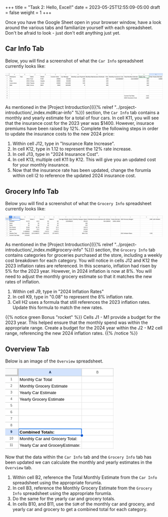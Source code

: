 +++
title = "Task 2: Hello, Excel!"
date = 2023-05-25T12:55:09-05:00
draft = false
weight = 1
+++

Once you have the Google Sheet open in your browser window, have a look around the various tabs and familiarize yourself with each spreadsheet. Don't be afraid to look - just don't edit anything just yet.

## Car Info Tab

Below, you will find a screenshot of what the `Car Info` spreadsheet currently looks like:

![Image of car info spreadsheet tab within the Hello, Excel! Excel](pictures/car-info-spreadsheet.png?classes=border)

As mentioned in the [Project Introduction]({{% relref "../project-introduction/_index.md#car-info" %}}) section, the `Car Info` tab contains a monthly and yearly estimate for a total of four cars. In cell K11, you will see that the insurance cost for the 2023 year was $1400. However, insurace premiums have been raised by 12%. Complete the following steps in order to update the insurance costs to the new 2024 price:

1. Within cell J12, type in "Insurance Rate Increase".
1. In cell K12, type in 1.12 to represent the 12% rate increase.
1. In cell J13, type in "2024 Insurance Cost".
1. In cell K13, multiple cell K11 by K12. This will give you an updated cost for your monthly insurance.
1. Now that the insurance rate has been updated, change the forumla within cell I2 to reference the updated 2024 insurance cost.

## Grocery Info Tab

Below you will find a screenshot of what the `Grocery Info` spreadsheet currently looks like:

![Image of the grocery info spreadsheet tab within the Hello, Excel! Excel](pictures/grocery-info-spreadsheet.png?classes=border)

As mentioned in the [Project Introduction]({{% relref "../project-introduction/_index.md#grocery-info" %}}) section, the `Grocery Info` tab contains categories for groceries purchased at the store, including a weekly cost breakdown for each category. You will notice in cells J12 and K12 the 2023 inflation rates are referenced. In this scenario, inflation had risen by 5% for the 2023 year. However, in 2024 inflation is now at 8%. You will need to adjust the monthly grocery estimate so that it matches the new rates of inflation.

1. Within cell J9, type in "2024 Inflation Rates"
1. In cell K9, type in "0.08" to represent the 8% inflation rate.
1. Cell H2 uses a formula that still references the 2023 inflation rates. Update this formula to match the new rates.

{{% notice green Bonus "rocket" %}}
Cells J1 - M1 provide a budget for the 2023 year. This helped ensure that the monthly spend was within the appropriate range. Create a budget for the 2024 year within the J2 - M2 cell range, referencing the new 2024 inflation rates.
{{% /notice %}}

## Overview Tab

Below is an image of the `Overview` spreadsheet. 

![Image of the overview spreadsheet tab within the Hello, Excel! Excel](pictures/overview-spreadsheet.png?classes=border)

Now that the data within the `Car Info` tab and the `Grocery Info` tab has been updated we can calculate the monthly and yearly estimates in the `Overview` tab.

1. Within cell B2, reference the Total Monthly Estimate from the `Car Info` spreadsheet using the appropriate forumla.
1. In cell B3, reference the Monthly Grocery Estimate from the `Grocery Info` spreadsheet using the appropriate forumla.
1. Do the same for the yearly car and grocery totals.
1. In cells B10, and B11, use the `SUM` of the monthly car and grocery, and yearly car and grocery to get a combined total for each category.